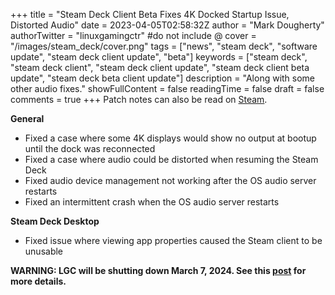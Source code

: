 +++
title = "Steam Deck Client Beta Fixes 4K Docked Startup Issue, Distorted Audio"
date = 2023-04-05T02:58:32Z
author = "Mark Dougherty"
authorTwitter = "linuxgamingctr" #do not include @
cover = "/images/steam_deck/cover.png"
tags = ["news", "steam deck", "software update", "steam deck client update", "beta"]
keywords = ["steam deck", "steam deck client", "steam deck client update", "steam deck client beta update", "steam deck beta client update"]
description = "Along with some other audio fixes."
showFullContent = false
readingTime = false
draft = false
comments = true
+++
Patch notes can also be read on [Steam](https://store.steampowered.com/news/app/1675200/view/6385581887762033270).  

**General**
- Fixed a case where some 4K displays would show no output at bootup until the dock was reconnected
- Fixed a case where audio could be distorted when resuming the Steam Deck
- Fixed audio device management not working after the OS audio server restarts
- Fixed an intermittent crash when the OS audio server restarts

**Steam Deck Desktop**
- Fixed issue where viewing app properties caused the Steam client to be unusable

**WARNING: LGC will be shutting down March 7, 2024. See this [post](https://linuxgamingcentral.com/posts/the-end-of-lgc/) for more details.**
